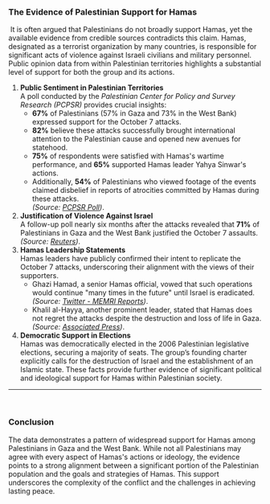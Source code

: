 
### The Evidence of Palestinian Support for Hamas
‎
It is often argued that Palestinians do not broadly support Hamas, yet the available evidence from credible sources contradicts this claim. Hamas, designated as a terrorist organization by many countries, is responsible for significant acts of violence against Israeli civilians and military personnel. Public opinion data from within Palestinian territories highlights a substantial level of support for both the group and its actions.
‎
1. **Public Sentiment in Palestinian Territories**  
   A poll conducted by the *Palestinian Center for Policy and Survey Research (PCPSR)* provides crucial insights:
   - **67%** of Palestinians (57% in Gaza and 73% in the West Bank) expressed support for the October 7 attacks.
   - **82%** believe these attacks successfully brought international attention to the Palestinian cause and opened new avenues for statehood.
   - **75%** of respondents were satisfied with Hamas's wartime performance, and **65%** supported Hamas leader Yahya Sinwar's actions.  
   - Additionally, **54%** of Palestinians who viewed footage of the events claimed disbelief in reports of atrocities committed by Hamas during these attacks.  
   *(Source: [PCPSR Poll](https://pcpsr.org/en/node/980))*.
‎
2. **Justification of Violence Against Israel**  
   A follow-up poll nearly six months after the attacks revealed that **71%** of Palestinians in Gaza and the West Bank justified the October 7 assaults. *(Source: [Reuters](https://www.reuters.com/world/middle-east/poll-shows-palestinians-back-oct-7-attack-israel-support-hamas-rises-2023-12-14/))*.
‎
3. **Hamas Leadership Statements**  
   Hamas leaders have publicly confirmed their intent to replicate the October 7 attacks, underscoring their alignment with the views of their supporters.  
   - Ghazi Hamad, a senior Hamas official, vowed that such operations would continue "many times in the future" until Israel is eradicated. *(Source: [Twitter - MEMRI Reports](https://twitter.com/MEMRIReports/status/1719662664090075199))*.
   - Khalil al-Hayya, another prominent leader, stated that Hamas does not regret the attacks despite the destruction and loss of life in Gaza. *(Source: [Associated Press](https://apnews.com/article/hamas-khalil-alhayya-qatar-ceasefire-1967-borders-4912532b11a9cec29464eab234045438))*.
‎
4. **Democratic Support in Elections**  
   Hamas was democratically elected in the 2006 Palestinian legislative elections, securing a majority of seats. The group’s founding charter explicitly calls for the destruction of Israel and the establishment of an Islamic state. These facts provide further evidence of significant political and ideological support for Hamas within Palestinian society.
‎
---
‎
### Conclusion  
The data demonstrates a pattern of widespread support for Hamas among Palestinians in Gaza and the West Bank. While not all Palestinians may agree with every aspect of Hamas's actions or ideology, the evidence points to a strong alignment between a significant portion of the Palestinian population and the goals and strategies of Hamas. This support underscores the complexity of the conflict and the challenges in achieving lasting peace. 
